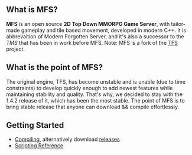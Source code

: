 ## What is MFS?

**MFS** is an open source **2D Top Down MMORPG Game Server**, with tailor-made gameplay and tile based movement,  developed in modern C++.
It is abbrevaition of Modern Forgotten Server, and it's also a successor to the *TMS* that has been in work before MFS.
Note: MFS is a fork of the [TFS](https://github.com/otland/forgottenserver) project.

## What is the point of MFS?

The original engine, TFS, has become unstable and is unable (due to time constraints) to develop quickly enough to add newest features while
maintaining stability and quality. That's why, we decided to stay with the 1.4.2 release of it, which has been the most stable.
The point of MFS is to bring stable release that anyone can download && compile effortlessly.

## Getting Started

* [Compiling](https://github.com/otland/forgottenserver/wiki/Compiling), alternatively download [releases](https://github.com/otland/forgottenserver/releases)
* [Scripting Reference](https://github.com/otland/forgottenserver/wiki/Script-Interface)

